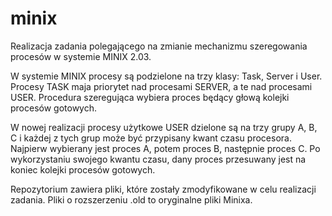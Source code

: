 # minix

Realizacja zadania polegającego na zmianie mechanizmu szeregowania procesów w systemie MINIX 2.03.

W systemie MINIX procesy są podzielone na trzy klasy: Task, Server i User. Procesy TASK maja priorytet nad procesami SERVER, a te nad procesami USER. Procedura szeregująca wybiera proces będący głową kolejki procesów gotowych.

W nowej realizacji procesy użytkowe USER dzielone są na trzy grupy A, B, C i każdej z tych grup może być przypisany kwant czasu procesora. Najpierw wybierany jest proces A, potem proces B, następnie proces C. Po wykorzystaniu swojego kwantu czasu, dany proces przesuwany jest na koniec kolejki procesów gotowych. 

Repozytorium zawiera pliki, które zostały zmodyfikowane w celu realizacji zadania. Pliki o rozszerzeniu .old to oryginalne pliki Minixa.
